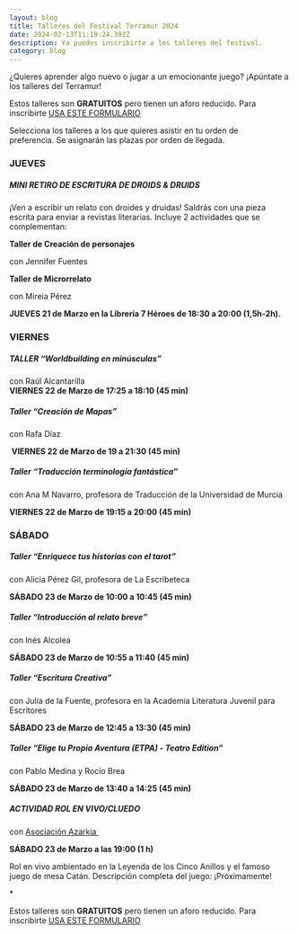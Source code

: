 ```yaml
---
layout: blog
title: Talleres del Festival Terramur 2024
date: 2024-02-13T11:19:24.392Z
description: Ya puedes inscribirte a los talleres del festival.
category: blog
---
```

¿Quieres aprender algo nuevo o jugar a un emocionante juego? ¡Apúntate a los talleres del Terramur!

Estos talleres son **GRATUITOS** pero tienen un aforo reducido. P﻿ara inscribirte [USA ESTE FORMULARIO](https://forms.gle/KUcH27bjuk5KNFuQ6)

Selecciona los talleres a los que quieres asistir en tu orden de preferencia. Se asignarán las plazas por orden de llegada. 

### JUEVES

##### MINI RETIRO DE ESCRITURA DE DROIDS & DRUIDS

¡Ven a escribir un relato con droides y druidas! Saldrás con una pieza escrita para enviar a revistas literarias. Incluye 2 actividades que se complementan:

**Taller de Creación de personajes**

con Jennifer Fuentes 

**Taller de Microrrelato** 

con Mireia Pérez

**JUEVES 21 de Marzo en la Librería 7 Héroes de 18:30 a 20:00 (1,5h-2h).**

### VIERNES

##### TALLER “Worldbuilding en minúsculas” 

con Raúl Alcantarilla\
**VIERNES 22 de Marzo de 17:25 a 18:10 (45 min)**

##### Taller “Creación de Mapas”

con Rafa Díaz 

 **VIERNES 22 de Marzo de 19 a 21:30 (45 min)**

##### Taller “Traducción terminología fantástica” 

con Ana M Navarro, profesora de Traducción de la Universidad de Murcia

**VIERNES 22 de Marzo de 19:15 a 20:00 (45 min)**

### SÁBADO

##### Taller “Enriquece tus historias con el tarot”

con Alicia Pérez Gil, profesora de La Escribeteca

**SÁBADO 23 de Marzo de 10:00 a 10:45 (45 min)**

##### **Taller “Introducción al relato breve”** 

con Inés Alcolea

**SÁBADO 23 de Marzo de 10:55 a 11:40 (45 min)**

##### Taller “Escritura Creativa” 

con Julia de la Fuente, profesora en la Academia Literatura Juvenil para Escritores

**SÁBADO 23 de Marzo de 12:45 a 13:30 (45 min)**

##### Taller “Elige tu Propia Aventura (ETPA) - Teatro Edition” 

con Pablo Medina y Rocío Brea

**SÁBADO 23 de Marzo de 13:40 a 14:25 (45 min)**

##### ACTIVIDAD ROL EN VIVO/CLUEDO 

con [Asociación Azarkia ](https://www.azarkiaeventos.com/)

**SÁBADO 23 de Marzo a las 19:00 (1 h)**

Rol en vivo ambientado en la Leyenda de los Cinco Anillos y el famoso juego de mesa Catán. Descripción completa del juego: ¡Próximamente!

\*﻿

Estos talleres son **GRATUITOS** pero tienen un aforo reducido. P﻿ara inscribirte [USA ESTE FORMULARIO](https://forms.gle/KUcH27bjuk5KNFuQ6)